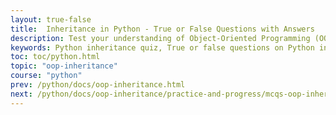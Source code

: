 ```yaml
---
layout: true-false
title:  Inheritance in Python - True or False Questions with Answers
description: Test your understanding of Object-Oriented Programming (OOP) in Python with these carefully crafted True or False questions on Inheritance. Great for beginners and intermediate learners to reinforce OOP concepts.
keywords: Python inheritance quiz, True or false questions on Python inheritance, Python OOP inheritance practice, Object oriented programming in Python, Python inheritance MCQs, Learn Python inheritance, Python class and object quiz, Python OOP interview questions, Python coding practice questions, Inheritance concepts in Python
toc: toc/python.html
topic: "oop-inheritance"
course: "python"
prev: /python/docs/oop-inheritance.html
next: /python/docs/oop-inheritance/practice-and-progress/mcqs-oop-inheritance.html
---
```

